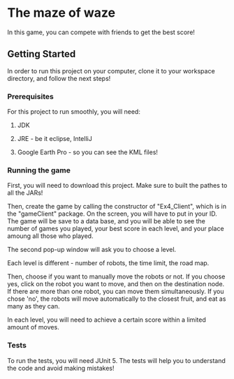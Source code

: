 # The maze of waze

In this game, you can compete with friends to get the best score! 

## Getting Started

In order to run this project on your computer, clone it to your workspace directory, and follow the next steps! 

### Prerequisites

For this project to run smoothly, you will need:

1. JDK

2. JRE - be it eclipse, IntelliJ

3. Google Earth Pro - so you can see the KML files!

### Running the game

First, you will need to download this project. Make sure to built the pathes to all the JARs!

Then, create the game by calling the constructor of "Ex4_Client", which is in the "gameClient" package. On the screen,
you will have to put in your ID. The game will be save to a data base, and you will be able to see the number of games you played, your best score in each level, and your place amoung all those who played.

The second pop-up window will ask you to choose a level. 

Each level is different - number of robots, the time limit, the road map. 

Then, choose if you want to manually move the robots or not. If you choose yes, click on the robot you want to move,
and then on the destination node. If there are more than one robot, you can move them simultaneously. 
If you chose 'no', the robots will move automatically to the closest fruit, and eat as many as they can. 

In each level, you will need to achieve a certain score within a limited amount of moves. 

### Tests

To run the tests, you will need JUnit 5. The tests will help you to understand the code and avoid making mistakes!
